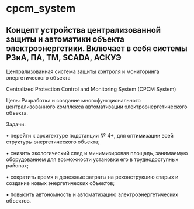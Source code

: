 # cpcm_system
## Концепт устройства централизованной защиты и автоматики объекта электроэнергетики. Включает в себя системы РЗиА, ПА, ТМ, SCADA, АСКУЭ

Централизованная система защиты контроля и мониторинга энергетического объекта

Centralized Protection Control and Monitoring System 
(CPCM System)

Цель:
Разработка и создание многофункционального централизованного комплекса автоматизации электроэнергетического объекта.

Задачи:

•	перейти к архитектуре подстанции № 4+, для оптимизации всей структуры энергетического объекта;

•	снизить экологический след и минимизировав площадь, занимаемую оборудованием для возможности установки его в труднодоступных районах;

•	сократить время и денежные затраты на реконструкцию старых и создание новых энергетических объектов;

•	повысить автономность и автоматизацию электроэнергетических объектов.
